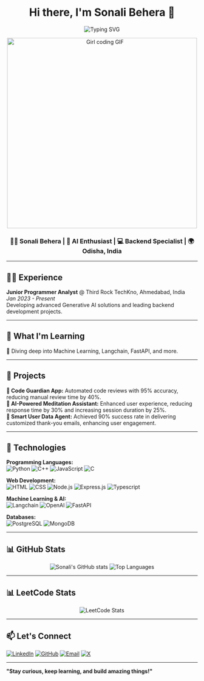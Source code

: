 <h1 align="center">Hi there, I'm Sonali Behera 👋</h1>

<p align="center">
  <img src="https://readme-typing-svg.demolab.com?font=Fira+Code&weight=600&pause=1000&center=true&width=435&lines=Software+Developer;AI+Enthusiast;Backend+Specialist;Open+Source+Contributor" alt="Typing SVG" />
</p>

<p align="center">
   <img src="https://media.giphy.com/media/SWoSkN6DxTszqIKEqv/giphy.gif" alt="Girl coding GIF" width="500"/>
</p>

<h3 align="center">🙋‍♀️ Sonali Behera | 🧠 AI Enthusiast | 💻 Backend Specialist | 🌍 Odisha, India</h3>

---

## 👩‍💻 Experience

**Junior Programmer Analyst** @ Third Rock TechKno, Ahmedabad, India  
*Jan 2023 - Present*  
Developing advanced Generative AI solutions and leading backend development projects.

---

## 🌟 What I'm Learning

🌿 Diving deep into Machine Learning, Langchain, FastAPI, and more.

---

## 🧩 Projects

**🚀 Code Guardian App:** Automated code reviews with 95% accuracy, reducing manual review time by 40%.  
**🧘 AI-Powered Meditation Assistant:** Enhanced user experience, reducing response time by 30% and increasing session duration by 25%.  
**🧠 Smart User Data Agent:** Achieved 90% success rate in delivering customized thank-you emails, enhancing user engagement.

---

## 🔧 Technologies

**Programming Languages:**  
![Python](https://img.shields.io/badge/-Python-000?&logo=Python) ![C++](https://img.shields.io/badge/-C++-000?&logo=C++) ![JavaScript](https://img.shields.io/badge/-JavaScript-000?&logo=JavaScript)  ![C](https://img.shields.io/badge/-C-000?&logo=C) 

**Web Development:**  
![HTML](https://img.shields.io/badge/-HTML-000?&logo=HTML5) ![CSS](https://img.shields.io/badge/-CSS-000?&logo=CSS3) ![Node.js](https://img.shields.io/badge/-Node.js-000?&logo=Node.js) ![Express.js](https://img.shields.io/badge/-Express.js-000?&logo=Express) ![Typescript](https://img.shields.io/badge/-Typescript-000?&logo=Typescript)

**Machine Learning & AI:**  
![Langchain](https://img.shields.io/badge/-Langchain-000?&logo=Langchain) ![OpenAI](https://img.shields.io/badge/-OpenAI-000?&logo=OpenAI) ![FastAPI](https://img.shields.io/badge/-FastAPI-000?&logo=FastAPI)

**Databases:**  
![PostgreSQL](https://img.shields.io/badge/-PostgreSQL-000?&logo=PostgreSQL) ![MongoDB](https://img.shields.io/badge/-MongoDB-000?&logo=MongoDB)

---

## 📊 GitHub Stats

<p align="center">
  <img src="https://github-readme-stats.vercel.app/api?username=sonalibehera&show_icons=true&theme=radical" alt="Sonali's GitHub stats"/>
  <img src="https://github-readme-stats.vercel.app/api/top-langs/?username=sonalibehera&layout=compact&theme=radical" alt="Top Languages"/>
</p>

---

## 📊 LeetCode Stats
<p align="center">
  <img src="https://leetcard.jacoblin.cool/sonalibehera" alt="LeetCode Stats"/>
</p>

---


## 📫 Let's Connect

[![LinkedIn](https://img.shields.io/badge/-LinkedIn-0077B5?&logo=LinkedIn)](https://www.linkedin.com/in/sonali-behera)
[![GitHub](https://img.shields.io/badge/-GitHub-000?&logo=GitHub)](https://github.com/sonalibehera)
[![Email](https://img.shields.io/badge/-Email-D14836?&logo=Gmail&logoColor=white)](mailto:sonalibehera.bbsr@gmail.com)
[![X](https://img.shields.io/badge/-X-D14836?&logo=X&logoColor=white&color=black)](https://x.com/AIWithSonali)

---

**"Stay curious, keep learning, and build amazing things!"**

<!---
Sonali-Behera/Sonali-Behera is a ✨ special ✨ repository because its `README.md` (this file) appears on your GitHub profile.
You can click the Preview link to take a look at your changes.
--->
